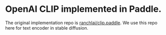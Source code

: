 # OpenAI CLIP implemented in Paddle.
The original implementation repo is [ranchlai/clip.paddle](https://github.com/ranchlai/clip.paddle). We use this repo here for text encoder in stable diffusion.
